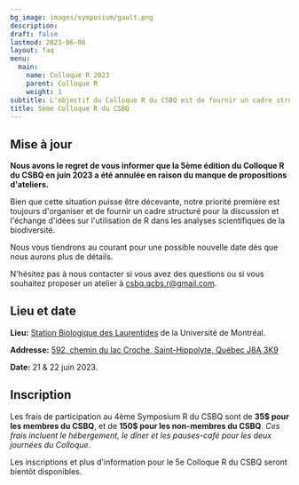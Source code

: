 ```yaml
---
bg_image: images/symposium/gault.png
description:
draft: false
lastmod: 2023-06-06
layout: faq
menu:
  main:
    name: Colloque R 2023
    parent: Colloque R
    weight: 1
subtitle: L'objectif du Colloque R du CSBQ est de fournir un cadre structuré pour la discussion et l'échange d'idées entre des participants et des contributeurs/contributrices d'ateliers concernant l'utilisation de R dans les analyses de la biodiversité. Pour cela, nous fournissons un lieu d’enseignement et de participation à une série d’ateliers R avancés qui ne sont pas couverts par la série annuelle d’ateliers R du CSBQ.
title: 5ème Colloque R du CSBQ
---
```


## Mise à jour

__Nous avons le regret de vous informer que la 5ème édition du Colloque R du CSBQ en juin 2023 a été annulée en raison du manque de propositions d'ateliers.__

Bien que cette situation puisse être décevante, notre priorité première est toujours d'organiser et de fournir un cadre structuré pour la discussion et l'échange d'idées sur l'utilisation de R dans les analyses scientifiques de la biodiversité.

Nous vous tiendrons au courant pour une possible nouvelle date dès que nous aurons plus de détails. 

N'hésitez pas à nous contacter si vous avez des questions ou si vous souhaitez proposer un atelier à csbq.qcbs.r@gmail.com.


## Lieu et date

__Lieu:__ [Station Biologique des Laurentides](https://sbl.umontreal.ca/accueil/) de la Université de Montréal.

__Addresse:__ [592, chemin du lac Croche, Saint-Hippolyte, Québec J8A 3K9](https://www.google.com/maps/place/Biology+station+of+Laurentides/@45.9881552,-74.0079488,17z/data=!3m1!4b1!4m6!3m5!1s0x4ccf36477ea47e51:0x6a37c160e959433e!8m2!3d45.9881515!4d-74.0057601!16s%2Fg%2F11c70b66fg)

__Date:__ 21 & 22 juin 2023.

## Inscription

Les frais de participation au 4ème Symposium R du CSBQ sont de __35$ pour les membres du CSBQ__, et de __150$ pour les non-membres du CSBQ__. _Ces frais incluent le hébergement, le dîner et les pauses-café pour les deux journées du Colloque_.

Les inscriptions et plus d'information pour le 5e Colloque R du CSBQ seront bientôt disponibles.

